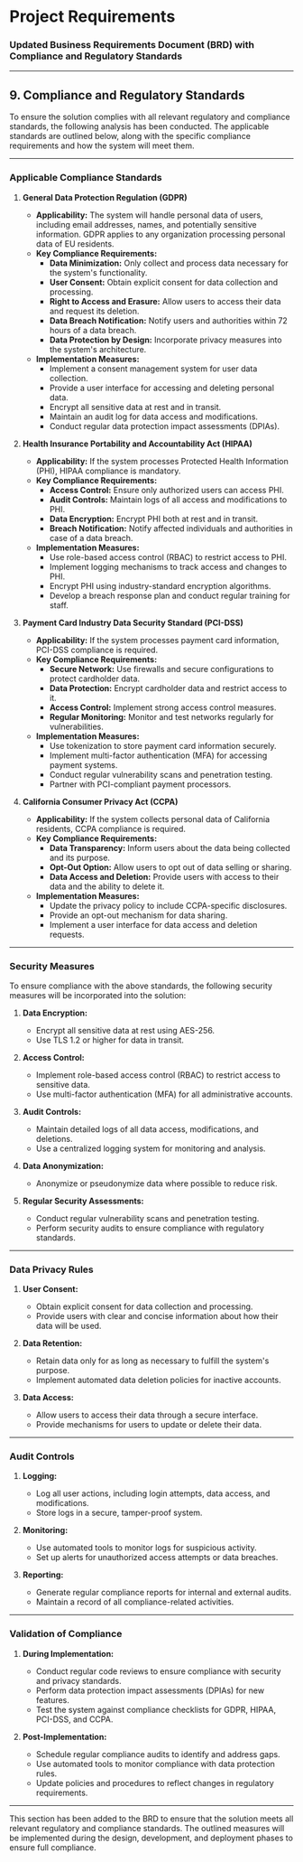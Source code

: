 # Project Requirements

### **Updated Business Requirements Document (BRD) with Compliance and Regulatory Standards**

---

## **9. Compliance and Regulatory Standards**

To ensure the solution complies with all relevant regulatory and compliance standards, the following analysis has been conducted. The applicable standards are outlined below, along with the specific compliance requirements and how the system will meet them.

---

### **Applicable Compliance Standards**

1. **General Data Protection Regulation (GDPR)**  
   - **Applicability:** The system will handle personal data of users, including email addresses, names, and potentially sensitive information. GDPR applies to any organization processing personal data of EU residents.
   - **Key Compliance Requirements:**
     - **Data Minimization:** Only collect and process data necessary for the system's functionality.
     - **User Consent:** Obtain explicit consent for data collection and processing.
     - **Right to Access and Erasure:** Allow users to access their data and request its deletion.
     - **Data Breach Notification:** Notify users and authorities within 72 hours of a data breach.
     - **Data Protection by Design:** Incorporate privacy measures into the system's architecture.
   - **Implementation Measures:**
     - Implement a consent management system for user data collection.
     - Provide a user interface for accessing and deleting personal data.
     - Encrypt all sensitive data at rest and in transit.
     - Maintain an audit log for data access and modifications.
     - Conduct regular data protection impact assessments (DPIAs).

2. **Health Insurance Portability and Accountability Act (HIPAA)**  
   - **Applicability:** If the system processes Protected Health Information (PHI), HIPAA compliance is mandatory.
   - **Key Compliance Requirements:**
     - **Access Control:** Ensure only authorized users can access PHI.
     - **Audit Controls:** Maintain logs of all access and modifications to PHI.
     - **Data Encryption:** Encrypt PHI both at rest and in transit.
     - **Breach Notification:** Notify affected individuals and authorities in case of a data breach.
   - **Implementation Measures:**
     - Use role-based access control (RBAC) to restrict access to PHI.
     - Implement logging mechanisms to track access and changes to PHI.
     - Encrypt PHI using industry-standard encryption algorithms.
     - Develop a breach response plan and conduct regular training for staff.

3. **Payment Card Industry Data Security Standard (PCI-DSS)**  
   - **Applicability:** If the system processes payment card information, PCI-DSS compliance is required.
   - **Key Compliance Requirements:**
     - **Secure Network:** Use firewalls and secure configurations to protect cardholder data.
     - **Data Protection:** Encrypt cardholder data and restrict access to it.
     - **Access Control:** Implement strong access control measures.
     - **Regular Monitoring:** Monitor and test networks regularly for vulnerabilities.
   - **Implementation Measures:**
     - Use tokenization to store payment card information securely.
     - Implement multi-factor authentication (MFA) for accessing payment systems.
     - Conduct regular vulnerability scans and penetration testing.
     - Partner with PCI-compliant payment processors.

4. **California Consumer Privacy Act (CCPA)**  
   - **Applicability:** If the system collects personal data of California residents, CCPA compliance is required.
   - **Key Compliance Requirements:**
     - **Data Transparency:** Inform users about the data being collected and its purpose.
     - **Opt-Out Option:** Allow users to opt out of data selling or sharing.
     - **Data Access and Deletion:** Provide users with access to their data and the ability to delete it.
   - **Implementation Measures:**
     - Update the privacy policy to include CCPA-specific disclosures.
     - Provide an opt-out mechanism for data sharing.
     - Implement a user interface for data access and deletion requests.

---

### **Security Measures**

To ensure compliance with the above standards, the following security measures will be incorporated into the solution:

1. **Data Encryption:**
   - Encrypt all sensitive data at rest using AES-256.
   - Use TLS 1.2 or higher for data in transit.

2. **Access Control:**
   - Implement role-based access control (RBAC) to restrict access to sensitive data.
   - Use multi-factor authentication (MFA) for all administrative accounts.

3. **Audit Controls:**
   - Maintain detailed logs of all data access, modifications, and deletions.
   - Use a centralized logging system for monitoring and analysis.

4. **Data Anonymization:**
   - Anonymize or pseudonymize data where possible to reduce risk.

5. **Regular Security Assessments:**
   - Conduct regular vulnerability scans and penetration testing.
   - Perform security audits to ensure compliance with regulatory standards.

---

### **Data Privacy Rules**

1. **User Consent:**
   - Obtain explicit consent for data collection and processing.
   - Provide users with clear and concise information about how their data will be used.

2. **Data Retention:**
   - Retain data only for as long as necessary to fulfill the system's purpose.
   - Implement automated data deletion policies for inactive accounts.

3. **Data Access:**
   - Allow users to access their data through a secure interface.
   - Provide mechanisms for users to update or delete their data.

---

### **Audit Controls**

1. **Logging:**
   - Log all user actions, including login attempts, data access, and modifications.
   - Store logs in a secure, tamper-proof system.

2. **Monitoring:**
   - Use automated tools to monitor logs for suspicious activity.
   - Set up alerts for unauthorized access attempts or data breaches.

3. **Reporting:**
   - Generate regular compliance reports for internal and external audits.
   - Maintain a record of all compliance-related activities.

---

### **Validation of Compliance**

1. **During Implementation:**
   - Conduct regular code reviews to ensure compliance with security and privacy standards.
   - Perform data protection impact assessments (DPIAs) for new features.
   - Test the system against compliance checklists for GDPR, HIPAA, PCI-DSS, and CCPA.

2. **Post-Implementation:**
   - Schedule regular compliance audits to identify and address gaps.
   - Use automated tools to monitor compliance with data protection rules.
   - Update policies and procedures to reflect changes in regulatory requirements.

---

This section has been added to the BRD to ensure that the solution meets all relevant regulatory and compliance standards. The outlined measures will be implemented during the design, development, and deployment phases to ensure full compliance.